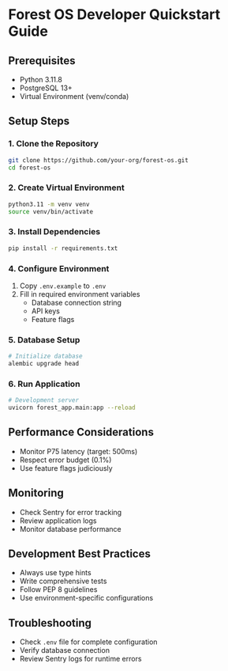 # Forest OS Developer Quickstart Guide

## Prerequisites
- Python 3.11.8
- PostgreSQL 13+
- Virtual Environment (venv/conda)

## Setup Steps

### 1. Clone the Repository
```bash
git clone https://github.com/your-org/forest-os.git
cd forest-os
```

### 2. Create Virtual Environment
```bash
python3.11 -m venv venv
source venv/bin/activate
```

### 3. Install Dependencies
```bash
pip install -r requirements.txt
```

### 4. Configure Environment
1. Copy `.env.example` to `.env`
2. Fill in required environment variables
   - Database connection string
   - API keys
   - Feature flags

### 5. Database Setup
```bash
# Initialize database
alembic upgrade head
```

### 6. Run Application
```bash
# Development server
uvicorn forest_app.main:app --reload
```

## Performance Considerations
- Monitor P75 latency (target: 500ms)
- Respect error budget (0.1%)
- Use feature flags judiciously

## Monitoring
- Check Sentry for error tracking
- Review application logs
- Monitor database performance

## Development Best Practices
- Always use type hints
- Write comprehensive tests
- Follow PEP 8 guidelines
- Use environment-specific configurations

## Troubleshooting
- Check `.env` file for complete configuration
- Verify database connection
- Review Sentry logs for runtime errors
